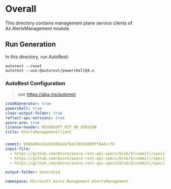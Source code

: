 # Overall
This directory contains management plane service clients of Az.AlertsManagement module.

## Run Generation
In this directory, run AutoRest:
```
autorest --reset
autorest --use:@autorest/powershell@4.x
```

### AutoRest Configuration
> see https://aka.ms/autorest
``` yaml
isSdkGenerator: true
powershell: true
clear-output-folder: true
reflect-api-versions: true
azure-arm: true
license-header: MICROSOFT_MIT_NO_VERSION
title: AlertsManagementClient

```


###
``` yaml
commit: 9366804c62e024801daf8a578924099ff644ccf6
input-file:
  - https://github.com/Azure/azure-rest-api-specs/blob/$(commit)/specification/alertsmanagement/resource-manager/Microsoft.AlertsManagement/stable/2021-08-08/AlertProcessingRules.json
  - https://github.com/Azure/azure-rest-api-specs/blob/$(commit)/specification/alertsmanagement/resource-manager/Microsoft.AlertsManagement/preview/2019-05-05-preview/SmartGroups.json
  - https://github.com/Azure/azure-rest-api-specs/blob/$(commit)/specification/alertsmanagement/resource-manager/Microsoft.AlertsManagement/preview/2019-05-05-preview/AlertsManagement.json

output-folder: Generated

namespace: Microsoft.Azure.Management.AlertsManagement
```